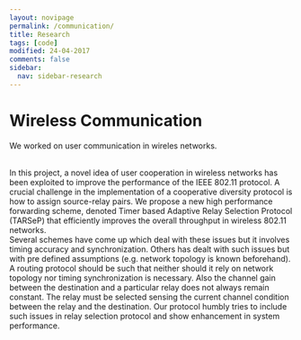 ```yaml
---
layout: novipage
permalink: /communication/
title: Research
tags: [code]
modified: 24-04-2017
comments: false
sidebar:
  nav: sidebar-research
---
```


# Wireless Communication
We worked on user communication in wireles networks.

<br/>
In this project, a novel idea of user cooperation in wireless networks has been exploited to improve the performance of the IEEE 802.11 protocol. A crucial challenge in the implementation of a cooperative diversity protocol is how to assign source-relay pairs. We propose a new high performance forwarding scheme, denoted Timer based Adaptive Relay Selection Protocol (TARSeP) that efficiently improves the overall throughput in wireless 802.11 networks. 

<br/>
Several schemes have come up which deal with these issues but it involves timing accuracy and synchronization. Others has dealt with such issues but with pre defined assumptions (e.g. network topology is known beforehand). A routing protocol should be such that neither should it rely on network topology nor timing synchronization is necessary. Also the channel gain between the destination and a particular relay does not always remain constant. The relay must be selected sensing the current channel condition between the relay and the destination. Our protocol humbly tries to include such issues in relay selection protocol and show enhancement in system performance. 
